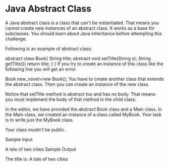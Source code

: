 # Java Abstract Class

A Java abstract class is a class that can't be instantiated. That means you cannot create new instances of an abstract class. It works as a base for subclasses. You should learn about Java Inheritance before attempting this challenge.

Following is an example of abstract class:

abstract class Book{
    String title;
    abstract void setTitle(String s);
    String getTitle(){
        return title;
    }
}
If you try to create an instance of this class like the following line you will get an error:

Book new_novel=new Book(); 
You have to create another class that extends the abstract class. Then you can create an instance of the new class.

Notice that setTitle method is abstract too and has no body. That means you must implement the body of that method in the child class.

In the editor, we have provided the abstract Book class and a Main class. In the Main class, we created an instance of a class called MyBook. Your task is to write just the MyBook class.

Your class mustn't be public.

Sample Input

A tale of two cities
Sample Output

The title is: A tale of two cities